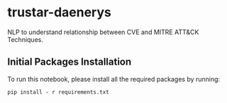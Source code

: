 # trustar-daenerys
NLP to understand relationship between CVE and MITRE ATT&amp;CK Techniques.

## Initial Packages Installation

To run this notebook, please install all the required packages by running:

`pip install - r requirements.txt`


